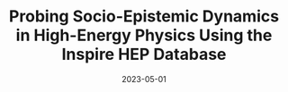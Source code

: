---
title: "Probing Socio-Epistemic Dynamics in High-Energy Physics Using the Inspire HEP Database"
collection: talks
paperurl: 'https://scientoconference.com/bigdatahps2023/'
link: https://scientoconference.com/bigdatahps2023/
type: talks,contributedtalks
date: 2023-05-01
venue: 'Conference &quot;Big Data &amp; History and Philosophy of Science&quot;'
authors: <b>Gautheron L.</b>
citation: ' Lucas Gautheron, &quot;Probing Socio-Epistemic Dynamics in High-Energy Physics Using the Inspire HEP Database.&quot; Conference &amp;quot;Big Data &amp;amp; History and Philosophy of Science&amp;quot;, 2023.'
---